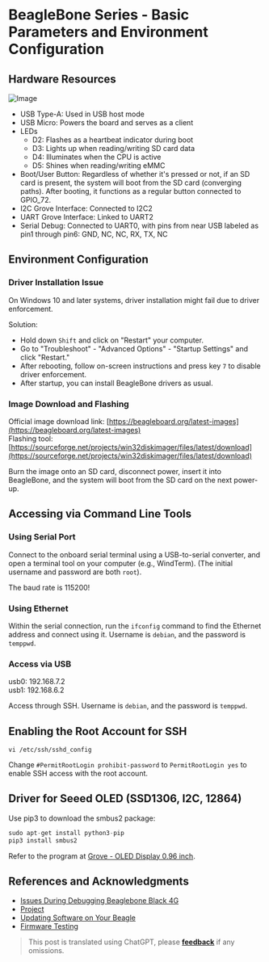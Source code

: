 # BeagleBone Series - Basic Parameters and Environment Configuration

## Hardware Resources

![Image](https://img.wiki-power.com/d/wiki-media/img/20211008090724.png)

- USB Type-A: Used in USB host mode
- USB Micro: Powers the board and serves as a client
- LEDs
  - D2: Flashes as a heartbeat indicator during boot
  - D3: Lights up when reading/writing SD card data
  - D4: Illuminates when the CPU is active
  - D5: Shines when reading/writing eMMC
- Boot/User Button: Regardless of whether it's pressed or not, if an SD card is present, the system will boot from the SD card (converging paths). After booting, it functions as a regular button connected to GPIO_72.
- I2C Grove Interface: Connected to I2C2
- UART Grove Interface: Linked to UART2
- Serial Debug: Connected to UART0, with pins from near USB labeled as pin1 through pin6: GND, NC, NC, RX, TX, NC

## Environment Configuration

### Driver Installation Issue

On Windows 10 and later systems, driver installation might fail due to driver enforcement.

Solution:

- Hold down `Shift` and click on "Restart" your computer.
- Go to "Troubleshoot" - "Advanced Options" - "Startup Settings" and click "Restart."
- After rebooting, follow on-screen instructions and press key `7` to disable driver enforcement.
- After startup, you can install BeagleBone drivers as usual.

### Image Download and Flashing

Official image download link: [https://beagleboard.org/latest-images](https://beagleboard.org/latest-images)  
Flashing tool: [https://sourceforge.net/projects/win32diskimager/files/latest/download](https://sourceforge.net/projects/win32diskimager/files/latest/download)

Burn the image onto an SD card, disconnect power, insert it into BeagleBone, and the system will boot from the SD card on the next power-up.

## Accessing via Command Line Tools

### Using Serial Port

Connect to the onboard serial terminal using a USB-to-serial converter, and open a terminal tool on your computer (e.g., WindTerm). (The initial username and password are both `root`).

The baud rate is 115200!

### Using Ethernet

Within the serial connection, run the `ifconfig` command to find the Ethernet address and connect using it. Username is `debian`, and the password is `temppwd`.

### Access via USB

usb0: 192.168.7.2  
usb1: 192.168.6.2

Access through SSH. Username is `debian`, and the password is `temppwd`.

## Enabling the Root Account for SSH

```shell
vi /etc/ssh/sshd_config
```

Change `#PermitRootLogin prohibit-password` to `PermitRootLogin yes` to enable SSH access with the root account.

## Driver for Seeed OLED (SSD1306, I2C, 12864)

Use pip3 to download the smbus2 package:

```py
sudo apt-get install python3-pip
pip3 install smbus2
```

Refer to the program at [Grove - OLED Display 0.96 inch](https://wiki.seeedstudio.com/Grove-OLED_Display_0.96inch/#play-with-beaglebone-green).

## References and Acknowledgments

- [Issues During Debugging Beaglebone Black 4G](https://blog.csdn.net/qq_32543253/article/details/53536266)
- [Project](https://beagleboard.org/p)
- [Updating Software on Your Beagle](https://beagleboard.org/upgrade#connect)
- [Firmware Testing](http://plm.seeedstudio.com.cn:9002/Windchill/app/#ptc1/tcomp/infoPage?oid=VR%3Awt.doc.WTDocument%3A30844361&u8=1)

> This post is translated using ChatGPT, please [**feedback**](https://github.com/linyuxuanlin/Wiki_MkDocs/issues/new) if any omissions.